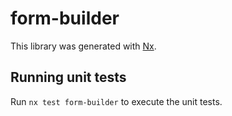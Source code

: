 # form-builder

This library was generated with [Nx](https://nx.dev).

## Running unit tests

Run `nx test form-builder` to execute the unit tests.
